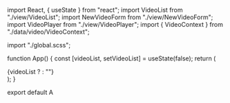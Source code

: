 import React, { useState } from "react";
import VideoList from "./view/VideoList";
import NewVideoForm from "./view/NewVideoForm";
import VideoPlayer from "./view/VideoPlayer";
import { VideoContext } from "./data/video/VideoContext";

import "./global.scss";

function App() {
  const [videoList, setVideoList] = useState(false);
  return (
    <div className="App">
      <VideoContext>
        <VideoPlayer />
        <NewVideoForm setVideoList={setVideoList} videoList={videoList} />
        {videoList ? <VideoList /> : ""}
      </VideoContext>
    </div>
  );
}

export default A
